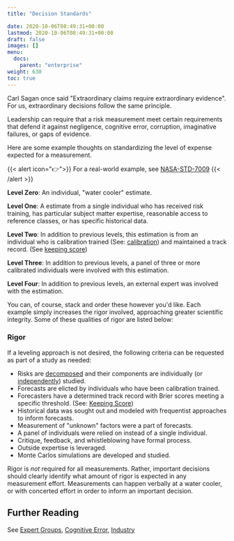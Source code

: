 ```yaml
---
title: "Decision Standards"

date: 2020-10-06T08:49:31+00:00
lastmod: 2020-10-06T08:49:31+00:00
draft: false
images: []
menu:
  docs:
    parent: "enterprise"
weight: 630
toc: true
---
```


Carl Sagan once said \"Extraordinary claims require extraordinary
evidence\". For us, extraordinary decisions follow the same principle.

Leadership can require that a risk measurement meet certain
requirements that defend it against negligence, cognitive error,
corruption, imaginative failures, or gaps of evidence.

Here are some example thoughts on standardizing the level of expense expected for a measurement.

{{< alert icon="👉">}}
For a real-world example, see
[NASA-STD-7009](https://standards.nasa.gov/standard/nasa/nasa-std-7009)
{{< /alert >}}

**Level Zero**: An individual, "water cooler" estimate.

**Level One**: A estimate from a single individual who has received risk training, has particular subject matter expertise, reasonable access to reference classes, or has specific historical data.

**Level Two**: In addition to previous levels, this estimation is from an individual who is calibration trained (See: [calibration](/risk-measurement/docs/estimation/forecasting/#calibration)) and maintained a track record. (See [keeping score](/risk-measurement/docs/estimation/forecasting/#keeping-score))

**Level Three**: In addition to previous levels, a panel of three or more calibrated individuals were involved with this estimation.

**Level Four**: In addition to previous levels, an external expert was involved with the estimation.

You can, of course, stack and order these however you'd like. Each example simply increases the rigor involved, approaching greater scientific integrity. Some of these qualities of rigor are listed below: 

### Rigor

If a leveling approach is not desired, the following criteria can be requested as part of a study as needed:

- Risks are [decomposed](https://en.wikipedia.org/wiki/Fermi_problem) and their components are individually (or [independently](https://ought.org/updates/2020-01-11-arguments)) studied.
- Forecasts are elicted by individuals who have been calibration
    trained.
- Forecasters have a determined track record with Brier scores meeting a specific threshold. (See: [Keeping Score](http://localhost:1313/docs/estimation/forecasting/#keeping-score))
- Historical data was sought out and modeled with frequentist approaches to inform forecasts.
- Measurement of \"unknown\" factors were a part of forecasts.
- A panel of individuals were relied on instead of a single individual.
- Critique, feedback, and whistleblowing have formal process.
- Outside expertise is leveraged.
- Monte Carlos simulations are developed and studied.

Rigor is _not_ required for all measurements. Rather, important decisions should clearly identify what amount of rigor is expected in any measurement effort. Measurements can happen verbally at a water cooler, or with concerted effort in order to inform an important decision.

## Further Reading

See [Expert Groups](/risk-measurement/docs/other/reading-material/#expert-groups),
[Cognitive Error](/risk-measurement/docs/other/reading-material/#cognitive-error),
[Industry](/risk-measurement/docs/other/reading-material/#industry-examples)
